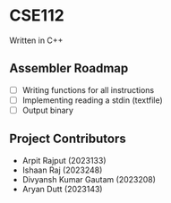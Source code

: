 # CSE112
Written in C++

## Assembler Roadmap
- [ ] Writing functions for all instructions
- [ ] Implementing reading a stdin (textfile)
- [ ] Output binary

## Project Contributors
- Arpit Rajput (2023133)
- Ishaan Raj (2023248)
- Divyansh Kumar Gautam (2023208)
- Aryan Dutt (2023143)
